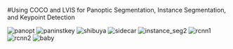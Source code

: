 #Using COCO and LVIS for Panoptic Segmentation, Instance Segmentation, and Keypoint Detection
<!-- ![semantic](https://user-images.githubusercontent.com/7588505/167176679-2844e077-1bf1-4c97-85af-fd4597d24541.jpeg) -->
![panopt](https://user-images.githubusercontent.com/7588505/167176728-b282be94-7192-4c7a-a387-eba6a6d101c7.jpeg)
![paninstkey](https://user-images.githubusercontent.com/7588505/167176758-1aa99f88-9b82-40f9-b22e-f4be4dfdd7b0.jpeg)
![shibuya](https://user-images.githubusercontent.com/7588505/167176776-54d8e08f-6289-4880-83b9-6362bb89364a.jpeg)
![sidecar](https://user-images.githubusercontent.com/7588505/167176804-3f307d26-3a83-420d-b91c-bf7035630746.jpeg)
![instance_seg2](https://user-images.githubusercontent.com/7588505/167176821-7e8716a6-7abd-49a9-be8f-d58da975ec87.jpeg)
![rcnn1](https://user-images.githubusercontent.com/7588505/167177034-5bcda4cd-86b3-4b26-8fc0-600c4af3953b.jpeg)
![rcnn2](https://user-images.githubusercontent.com/7588505/167177057-b4d97219-8e20-4987-9230-67bf857f3ef8.jpeg)
![baby](https://user-images.githubusercontent.com/7588505/167176846-b3135983-5fe9-49f2-9c85-6fcea7dc0aef.jpeg)
